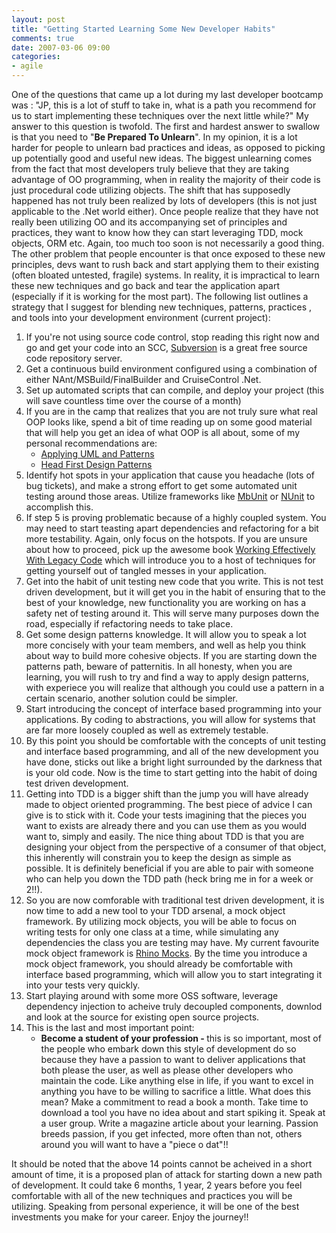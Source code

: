 ```yaml
---
layout: post
title: "Getting Started Learning Some New Developer Habits"
comments: true
date: 2007-03-06 09:00
categories:
- agile
---
```


One of the questions that came up a lot during my last developer bootcamp was : "JP, this is a lot of stuff to take in, what is a path you recommend for us to start implementing these techniques over the next little while?" 
My answer to this question is twofold. The first and hardest answer to swallow is that you need to "<strong>Be Prepared To Unlearn</strong>". In my opinion, it is a lot harder for people to unlearn bad practices and ideas, as opposed to picking up potentially good and useful new ideas. The biggest unlearning comes from the fact that most developers truly believe that they are taking advantage of OO programming, when in reality the majority of their code is just procedural code utilizing objects. The shift that has supposedly happened has not truly been realized by lots of developers (this is not just applicable to the .Net world either). 
Once people realize that they have not really been utilizing OO and its accompanying set of principles and practices, they want to know how they can start leveraging TDD, mock objects, ORM etc. Again, too much too soon is not necessarily a good thing. The other problem that people encounter is that once exposed to these new principles, devs want to rush back and start applying them to their existing (often bloated untested, fragile) systems. In reality, it is impractical to learn these new techniques and go back and tear the application apart (especially if it is working for the most part). The following list outlines a strategy that I suggest for blending new techniques, patterns, practices , and tools into your development environment (current project): <ol> <li>If you're not using source code control, stop reading this right now and go and get your code into an SCC, [Subversion](http://subversion.tigris.org) is a great free source code repository server.  <li>Get a continuous build environment configured using a combination of either NAnt/MSBuild/FinalBuilder and CruiseControl .Net.  <li>Set up automated scripts that can compile, and deploy your project (this will save countless time over the course of a month)  <li>If you are in the camp that realizes that you are not truly sure what real OOP looks like, spend a bit of time reading up on some good material that will help you get an idea of what OOP is all about, some of my personal recommendations are:  <ul> <li>[Applying UML and Patterns](http://www.amazon.com/Applying-UML-Patterns-Craig-Larman/dp/0137488807)  <li>[Head First Design Patterns](http://www.oreilly.com/catalog/hfdesignpat/)</li></ul> <li>Identify hot spots in your application that cause you headache (lots of bug tickets), and make a strong effort to get some automated unit testing around those areas. Utilize frameworks like [MbUnit](http://www.mbunit.com) or [NUnit](http://www.nunit.org) to accomplish this.  <li>If step 5 is proving problematic because of a highly coupled system. You may need to start teasting apart dependencies and refactoring for a bit more testability. Again, only focus on the hotspots. If you are unsure about how to proceed, pick up the awesome book [Working Effectively With Legacy Code](http://www.amazon.ca/Working-Effectively-Legacy-Michael-Feathers/dp/0131177052) which will introduce you to a host of techniques for getting yourself out of tangled messes in your application.  <li>Get into the habit of unit testing new code that you write. This is not test driven development, but it will get you in the habit of ensuring that to the best of your knowledge, new functionality you are working on has a safety net of testing around it. This will serve many purposes down the road, especially if refactoring needs to take place.  <li>Get some design patterns knowledge. It will allow you to speak a lot more concisely with your team members, and well as help you think about way to build more cohesive objects. If you are starting down the patterns path, beware of patternitis. In all honesty, when you are learning, you will rush to try and find a way to apply design patterns, with experiece you will realize that although you could use a pattern in a certain scenario, another solution could be simpler.  <li>Start introducing the concept of interface based programming into your applications. By coding to abstractions, you will allow for systems that are far more loosely coupled as well as extremely testable.  <li>By this point you should be comfortable with the concepts of unit testing and interface based programming, and all of the new development you have done, sticks out like a bright light surrounded by the darkness that is your old code. Now is the time to start getting into the habit of doing test driven development.  <li>Getting into TDD is a bigger shift than the jump you will have already made to object oriented programming. The best piece of advice I can give is to stick with it. Code your tests imagining that the pieces you want to exists are already there and you can use them as you would want to, simply and easily. The nice thing about TDD is that you are designing your object from the perspective of a consumer of that object, this inherently will constrain you to keep the design as simple as possible. It is definitely beneficial if you are able to pair with someone who can help you down the TDD path (heck bring me in for a week or 2!!).  <li>So you are now comforable with traditional test driven development, it is now time to add a new tool to your TDD arsenal, a mock object framework. By utilizing mock objects, you will be able to focus on writing tests for only one class at a time, while simulating any dependencies the class you are testing may have. My current favourite mock object framework is [Rhino Mocks](http://www.ayende.com/projects/rhino-mocks.aspx). By the time you introduce a mock object framework, you should already be comfortable with interface based programming, which will allow you to start integrating it into your tests very quickly.  <li>Start playing around with some more OSS software, leverage dependency injection to acheive truly decoupled components, downlod and look at the source for existing open source projects.  <li>This is the last and most important point:  <ul> <li><strong>Become a student of your profession - </strong>this is so important, most of the people who embark down this style of development do so because they have a passion to want to deliver applications that both please the user, as well as please other developers who maintain the code. Like anything else in life, if you want to excel in anything you have to be willing to sacrifice a little. What does this mean? Make a commitment to read a book a month. Take time to download a tool you have no idea about and start spiking it. Speak at a user group. Write a magazine article about your learning. Passion breeds passion, if you get infected, more often than not, others around you will want to have a "piece o dat"!!</li></ul></li></ol> 
It should be noted that the above 14 points cannot be acheived in a short amount of time, it is a proposed plan of attack for starting down a new path of development. It could take 6 months, 1 year, 2 years before you feel comfortable with all of the new techniques and practices you will be utilizing. Speaking from personal experience, it will be one of the best investments you make for your career. 
Enjoy the journey!!




